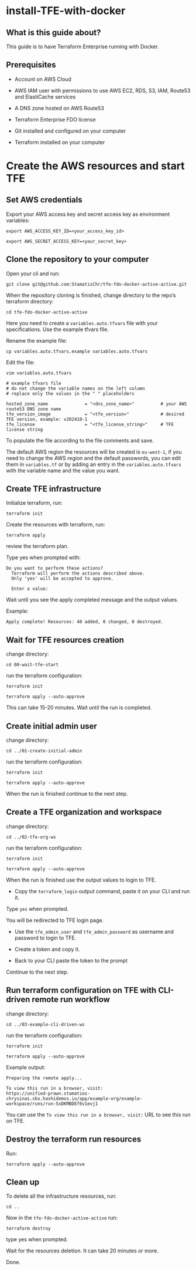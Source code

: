 # install-TFE-with-docker

## What is this guide about?

This guide is to have Terraform Enterprise running with Docker.

## Prerequisites 

- Account on AWS Cloud

- AWS IAM user with permissions to use AWS EC2, RDS, S3, IAM, Route53 and ElastiCache services

- A DNS zone hosted on AWS Route53

- Terraform Enterprise FDO license

- Git installed and configured on your computer

- Terraform installed on your computer

# Create the AWS resources and start TFE

## Set AWS credentials

Export your AWS access key and secret access key as environment variables:
```
export AWS_ACCESS_KEY_ID=<your_access_key_id>
```

```
export AWS_SECRET_ACCESS_KEY=<your_secret_key>
```


## Clone the repository to your computer

Open your cli and run:
```
git clone git@github.com:StamatisChr/tfe-fdo-docker-active-active.git
```


When the repository cloning is finished, change directory to the repo’s terraform directory:
```
cd tfe-fdo-docker-active-active
```

Here you need to create a `variables.auto.tfvars` file with your specifications. Use the example tfvars file.

Rename the example file:
```
cp variables.auto.tfvars.example variables.auto.tfvars
```
Edit the file:
```
vim variables.auto.tfvars
```

```
# example tfvars file
# do not change the variable names on the left column
# replace only the values in the " " placeholders

hosted_zone_name              = "<dns_zone_name>"          # your AWS route53 DNS zone name
tfe_version_image             = "<tfe_version>"            # desired TFE version, example: v202410-1
tfe_license                   = "<tfe_license_string>"     # TFE license string
```

To populate the file according to the file comments and save.

The default AWS region the resources will be created is `eu-west-1`, if you need to change the AWS region and the default passwords, you can edit them in `variables.tf` or by adding an entry in the `variables.auto.tfvars` with the variable name and the value you want.

## Create TFE infrastructure

Initialize terraform, run:
```
terraform init
```

Create the resources with terraform, run:
```
terraform apply
```
review the terraform plan.

Type yes when prompted with:
```
Do you want to perform these actions?
  Terraform will perform the actions described above.
  Only 'yes' will be accepted to approve.

  Enter a value: 
```
Wait until you see the apply completed message and the output values. 

Example:
```
Apply complete! Resources: 40 added, 0 changed, 0 destroyed.
```

## Wait for TFE resources creation

change directory:
```
cd 00-wait-tfe-start
```

run the terraform configuration:
```
terraform init
```

```
terraform apply --auto-approve
```

This can take 15-20 minutes.
Wait until the run is completed.

## Create initial admin user

change directory:
```
cd ../01-create-initial-admin
```

run the terraform configuration:
```
terraform init
```

```
terraform apply --auto-approve
```
When the run is finished continue to the next step.

## Create a TFE organization and workspace

change directory:
```
cd ../02-tfe-org-ws
```

run the terraform configuration:
```
terraform init
```

```
terraform apply --auto-approve
```

When the run is finished use the output values to login to TFE.
- Copy the `terraform_login` output command, paste it on your CLI and run it.

Type `yes` when prompted.

You will be redirected to TFE login page.
  
- Use the `tfe_admin_user` and `tfe_admin_password` as username and password to login to TFE.

- Create a token and copy it.

- Back to your CLI paste the token to the prompt

Continue to the next step.

## Run terraform configuration on TFE with CLI-driven remote run workflow

change directory:
```
cd ../03-example-cli-driven-ws
```

run the terraform configuration:
```
terraform init
```
```
terraform apply --auto-approve 
```

Example output:
```
Preparing the remote apply...

To view this run in a browser, visit:
https://unified-prawn.stamatios-chrysinas.sbx.hashidemos.io/app/example-org/example-workspace/runs/run-5xDKMBDEf6v1evj1
```

You can use the `To view this run in a browser, visit:` URL to see this run on TFE.

## Destroy the terraform run resources

Run:
```
terraform apply --auto-approve
```

## Clean up

To delete all the infrastructure resources, run:

```
cd ..
```

Now in the `tfe-fdo-docker-active-active` run:

```
terraform destroy
```
type yes when prompted.

Wait for the resources deletion. It can take 20 minutes or more.

Done.
